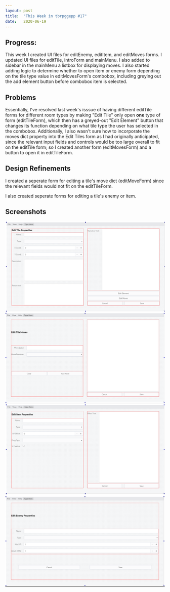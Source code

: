 ```yaml
---
layout: post
title:  "This Week in tbrpggepp #17"
date:   2020-06-19
---
```


## Progress:
This week I created UI files for editEnemy, editItem, and editMoves forms. I updated UI files for editTile, introForm and mainMenu. I also added to sidebar in the mainMenu a listbox for displaying moves. I also started adding logic to determine whether to open item or enemy form depending on the tile type value in editMovesForm's combobox, including greying out the add element button before combobox item is selected.

## Problems
Essentially, I've resolved last week's isssue of having different editTile forms for different room types by making "Edit Tile" only open **one** type of form (editTileForm), which then has a greyed-out "Edit Element" button that changes its function depending on what tile type the user has selected in the combobox. Additionally, I also wasn't sure how to incorporate the moves dict property into the Edit Tiles form as I had originally anticipated, since the relevant input fields and controls would be too large overall to fit on the editTile form; so I created another form (editMovesForm) and a button to open it in editTileForm.

## Design Refinements
I created a seperate form for editing a tile's move dict (editMoveForm) since the relevant fields would not fit on the editTileForm.

I also created seperate forms for editing a tile's enemy or item.

## Screenshots
![Edit Tile Form Week 8](/assets/editTileFormW8.png)
![Edit Moves Form Week 8](/assets/editMovesFormW8.png)
![Edit Item Form Week 8](/assets/editItemFormW8.png)
![Edit Enemy Form Week 8](/assets/editEnemyFormW8.png)
